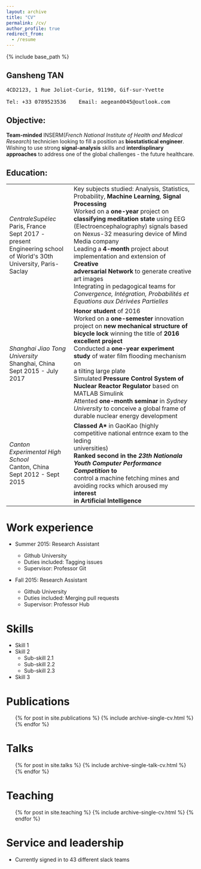 ```yaml
---
layout: archive
title: "CV"
permalink: /cv/
author_profile: true
redirect_from:
  - /resume
---
```


{% include base_path %}

## Gansheng TAN 
<pre>
4CD2123, 1 Rue Joliot-Curie, 91190, Gif-sur-Yvette <br>
Tel: +33 0789523536    Email: aegean0045@outlook.com 
</pre>

## Objective:
**Team-minded** INSERM(*French National Institute of Health and Medical Research*) technicien looking to fill a position as **biostatistical engineer**. Wishing to use strong **signal-analysis** skills and **interdisplinary approaches** to address one of the global challenges - the future healthcare.

## Education:



<table border="0">
 <tr>
    <td><i>CentraleSupélec</i><br>
        Paris, France<br>
        Sept 2017 - present<br>
        Engineering school of World's 30th <br>
        University, Paris-Saclay
   </td>
    <td>Key subjects studied: Analysis, Statistics, Probability, <b>Machine Learning</b>, <b>Signal <br>
        Processing</b><br>
        Worked on a <b>one-year</b> project on <b>classifying meditation state</b> using EEG<br>
        (Electroencephalography) signals based on Nexus-32 measuring device of Mind Media company<br>
        Leading a <b>4-month</b> project about implementation and extension of <b>Creative <br>
        adversarial Network</b> to generate creative art images <br>
        Integrating in pedagogical teams for <i>Convergence, Intégration, Probabilités et <br>
        Equations aux Dérivées Partielles</i>
   </td>
 </tr>
  
 <tr>
    <td><i>Shanghai Jiao Tong University</i><br>
        Shanghai, China<br>
        Sept 2015 - July 2017
   </td> 
  <td>
    <b>Honor student</b> of 2016<br>
    Worked on a <b>one-semester</b> innovation project on <b>new mechanical structure of <br>
    bicycle lock </b>winning the title of <b>2016 excellent project</b><br>
    Conducted a <b>one-year experiment study</b> of water film flooding mechanism on<br>
    a tilting large plate<br>
    Simulated <b>Pressure Control System of Nuclear Reactor Regulator</b> based on <br>
    MATLAB Simulink<br>
    Attented <b>one-month seminar</b> in <i>Sydney University</i> to conceive a global frame of <br>durable
    nuclear energy development    
  </td>
 </tr>
 
 <tr>
  <td>
    <i>Canton Experimental High School</i><br>
    Canton, China<BR>
    Sept 2012 - Sept 2015
    </td>
  <td>
    <b>Classed A*</b> in GaoKao (highly competitive national entrnce exam to the leding<br>
    universities)<br>
    <b>Ranked second in the <i>23th Nationala Youth Computer Performance Competition</i> to</b><br>
    control a machine fetching mines and avoiding rocks which aroused my <b>interest<br>
    in Artificial Intelligence</b>
    </td>
  </tr>
 
</table>


Work experience
======
* Summer 2015: Research Assistant
  * Github University
  * Duties included: Tagging issues
  * Supervisor: Professor Git

* Fall 2015: Research Assistant
  * Github University
  * Duties included: Merging pull requests
  * Supervisor: Professor Hub
  
Skills
======
* Skill 1
* Skill 2
  * Sub-skill 2.1
  * Sub-skill 2.2
  * Sub-skill 2.3
* Skill 3

Publications
======
  <ul>{% for post in site.publications %}
    {% include archive-single-cv.html %}
  {% endfor %}</ul>
  
Talks
======
  <ul>{% for post in site.talks %}
    {% include archive-single-talk-cv.html %}
  {% endfor %}</ul>
  
Teaching
======
  <ul>{% for post in site.teaching %}
    {% include archive-single-cv.html %}
  {% endfor %}</ul>
  
Service and leadership
======
* Currently signed in to 43 different slack teams

